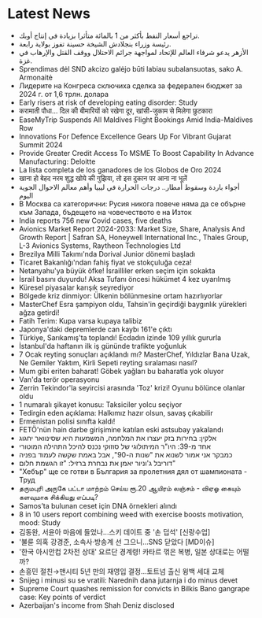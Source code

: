# Latest News
-  تراجع أسعار النفط بأكثر من 1 بالمائة متأثرا بزيادة في إنتاج أوبك.
-  رئيسة وزراء بنجلادش الشيخة حسينة تفوز بولاية رابعة.
-  الأزهر يدعو شرفاء العالم للإتحاد لمواجهة جرائم الاحتلال ووقف القتل ‏‏والإرهاب في غزة.
-  Sprendimas dėl SND akcizo galėjo būti labiau subalansuotas, sako A. Armonaitė
-  Лидерите на Конгреса сключиха сделка за федерален бюджет за 2024 г. от 1,6 трлн. долара
-  Early risers at risk of developing eating disorder: Study
-  करामाती पौधा... दिल की बीमारियों को रखेगा दूर, खांसी-जुकाम से मिलेगा छुटकारा
-  EaseMyTrip Suspends All Maldives Flight Bookings Amid India-Maldives Row
-  Innovations For Defence Excellence Gears Up For Vibrant Gujarat Summit 2024
-  Provide Greater Credit Access To MSME To Boost Capability In Advance Manufacturing: Deloitte
-  La lista completa de los ganadores de los Globos de Oro 2024
-  खाना हो बेहद नरम शुद्ध खोये की गुझिया, तो इस दुकान पर आना ना भूलें
-  أجواء باردة وسقوط أمطار.. درجات الحرارة في ليبيا وأهم معالم الاحوال الجوية اليوم
-  В Москва са категорични: Русия никога повече няма да се обърне към Запада, бъдещето на човечеството е на Изток
-  India reports 756 new Covid cases, five deaths
-  Avionics Market Report 2024-2033: Market Size, Share, Analysis And Growth Report | Safran SA, Honeywell International Inc., Thales Group, L-3 Avionics Systems, Raytheon Technologies Ltd
-  Brezilya Milli Takımı'nda Dorival Junior dönemi başladı
-  Ticaret Bakanlığı'ndan fahiş fiyat ve stokçuluğa ceza!
-  Netanyahu'ya büyük öfke! İsrailliler erken seçim için sokakta
-  İsrail basını duyurdu! Aksa Tufanı öncesi hükümet 4 kez uyarılmış
-  Küresel piyasalar karışık seyrediyor
-  Bölgede kriz dinmiyor: Ülkenin bölünmesine ortam hazırlıyorlar
-  MasterChef Esra şampiyon oldu, Tahsin'in geçirdiği baygınlık yürekleri ağza getirdi!
-  Fatih Terim: Kupa varsa kupaya talibiz
-  Japonya'daki depremlerde can kaybı 161'e çıktı
-  Türkiye, Sarıkamış'ta toplandı! Ecdadın izinde 109 yıllık gururla
-  İstanbul'da haftanın ilk iş gününde trafikte yoğunluk
-  7 Ocak reyting sonuçları açıklandı mı? MasterChef, Yıldızlar Bana Uzak, Ne Gemiler Yaktım, Kirli Sepeti reyting sıralaması nasıl?
-  Mum gibi eriten baharat! Göbek yağları bu baharatla yok oluyor
-  Van'da terör operasyonu
-  Zerrin Tekindor'la seyircisi arasında 'Toz' krizi! Oyunu bölünce olanlar oldu
-  1 numaralı şikayet konusu: Taksiciler yolcu seçiyor
-  Tedirgin eden açıklama: Halkımız hazır olsun, savaş çıkabilir
-  Ermenistan polisi sınıfta kaldı!
-  FETÖ'nün hain darbe girişimine katılan eski astsubay yakalandı
-  אלקין: בחירות בזק יעצרו את המלחמה, המשמעות היא שסינוואר יחגוג
-  אחד מ-39: היו"ר המיתולוגי של סוזוקי נכנס להיכל התהילה המוטורי
-  כמבקר אני אמור לשנוא את "שנות ה-90", אבל באמת שקשה לעמוד בפניה
-  דוריבל ג'וניור יאמן את נבחרת ברזיל: "זו הגשמת חלום"
-  "Хебър" ще се готви в България за пролетния дял от шампионата - Труд
-  தருமபுரி அருகே பட்டா மாற்றம் செய்ய ரூ.20 ஆயிரம் லஞ்சம் - விஏஓ கையும் களவுமாக சிக்கியது எப்படி?
-  Samos’ta bulunan ceset için DNA örnekleri alındı
-  8 in 10 users report combining weed with exercise boosts motivation, mood: Study
-  김동완, 서윤아 마음에 들었나…스키 데이트 중 '손 덥석' [신랑수업]
-  '불륜 의혹 강경준, 소속사·방송계 선 그으니…SNS 닫았다 [MD이슈]
-  '한국 아시안컵 2차전 상대' 요르단 경계령! 카타르 꺾은 복병, 일본 상대로는 어떨까?
-  손흥민 절친→맨시티 5년 만의 재영입 결정…토트넘 출신 윙백 세대 교체
-  Snijeg i minusi su se vratili: Narednih dana jutarnja i do minus devet
-  Supreme Court quashes remission for convicts in Bilkis Bano gangrape case: Key points of verdict
-  Azerbaijan's income from Shah Deniz disclosed
